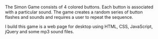 The Simon Game consists of 4 colored buttons. Each button is associated with a particular sound. The game creates a random series of button flashes and sounds and requires a user to repeat the sequence. 

I build this game is a web page for desktop using HTML, CSS, JavaScript, jQuery and some mp3 sound files.
